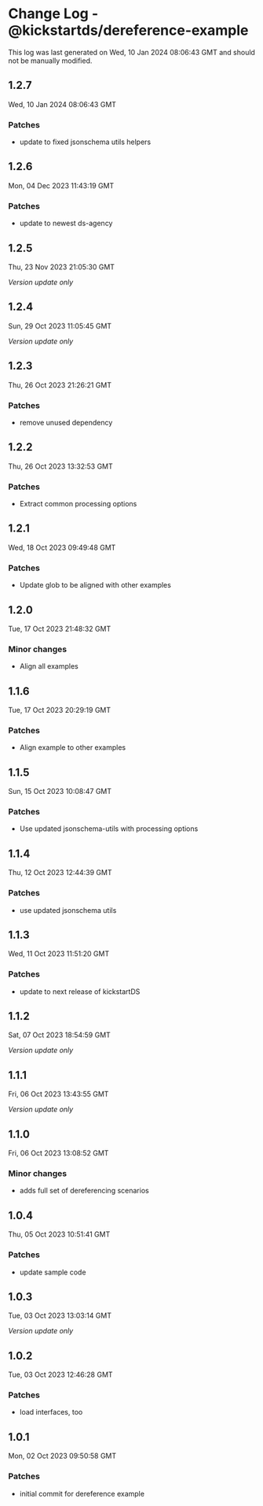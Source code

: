 # Change Log - @kickstartds/dereference-example

This log was last generated on Wed, 10 Jan 2024 08:06:43 GMT and should not be manually modified.

## 1.2.7
Wed, 10 Jan 2024 08:06:43 GMT

### Patches

- update to fixed jsonschema utils helpers

## 1.2.6
Mon, 04 Dec 2023 11:43:19 GMT

### Patches

- update to newest ds-agency

## 1.2.5
Thu, 23 Nov 2023 21:05:30 GMT

_Version update only_

## 1.2.4
Sun, 29 Oct 2023 11:05:45 GMT

_Version update only_

## 1.2.3
Thu, 26 Oct 2023 21:26:21 GMT

### Patches

- remove unused dependency

## 1.2.2
Thu, 26 Oct 2023 13:32:53 GMT

### Patches

- Extract common processing options

## 1.2.1
Wed, 18 Oct 2023 09:49:48 GMT

### Patches

- Update glob to be aligned with other examples

## 1.2.0
Tue, 17 Oct 2023 21:48:32 GMT

### Minor changes

- Align all examples

## 1.1.6
Tue, 17 Oct 2023 20:29:19 GMT

### Patches

- Align example to other examples

## 1.1.5
Sun, 15 Oct 2023 10:08:47 GMT

### Patches

- Use updated jsonschema-utils with processing options

## 1.1.4
Thu, 12 Oct 2023 12:44:39 GMT

### Patches

- use updated jsonschema utils

## 1.1.3
Wed, 11 Oct 2023 11:51:20 GMT

### Patches

- update to next release of kickstartDS

## 1.1.2
Sat, 07 Oct 2023 18:54:59 GMT

_Version update only_

## 1.1.1
Fri, 06 Oct 2023 13:43:55 GMT

_Version update only_

## 1.1.0
Fri, 06 Oct 2023 13:08:52 GMT

### Minor changes

- adds full set of dereferencing scenarios

## 1.0.4
Thu, 05 Oct 2023 10:51:41 GMT

### Patches

- update sample code

## 1.0.3
Tue, 03 Oct 2023 13:03:14 GMT

_Version update only_

## 1.0.2
Tue, 03 Oct 2023 12:46:28 GMT

### Patches

- load interfaces, too

## 1.0.1
Mon, 02 Oct 2023 09:50:58 GMT

### Patches

- initial commit for dereference example

